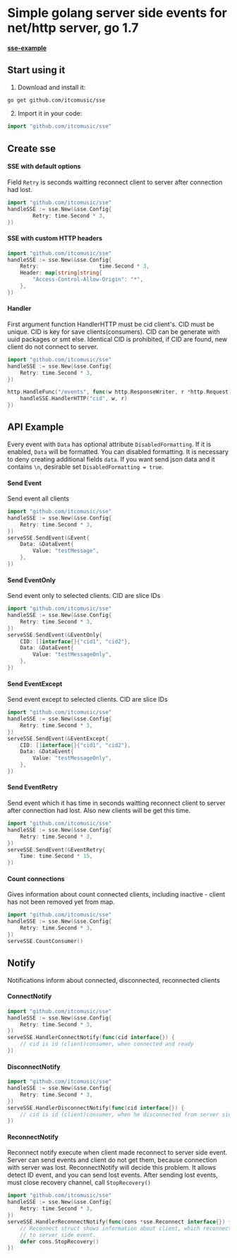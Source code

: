 Simple golang server side events for net/http server, go 1.7
==
#### [sse-example](https://github.com/itcomusic/sse-example)
## Start using it

1. Download and install it:

```sh
go get github.com/itcomusic/sse
```

2. Import it in your code:

```go
import "github.com/itcomusic/sse"
```

## Create sse

#### SSE with default options
Field ```Retry``` is seconds waitting reconnect client to server after
connection had lost.

```go
import "github.com/itcomusic/sse"
handleSSE := sse.New(&sse.Config{
        Retry: time.Second * 3,
})
```

#### SSE with custom HTTP headers

```go
import "github.com/itcomusic/sse"
handleSSE := sse.New(&sse.Config{
    Retry:                   time.Second * 3,
    Header: map[string]string{
        "Access-Control-Allow-Origin": "*",
    },
})
```

#### Handler  
First argument function HandlerHTTP must be cid client's. CID must be unique.
CID is key for save clients(consumers). CID can be generate with uuid packages or
smt else. Identical CID is prohibited, if CID are found, new client do not
connect to server.

```go
import "github.com/itcomusic/sse"
handleSSE := sse.New(&sse.Config{
    Retry: time.Second * 3,
})

http.HandleFunc("/events", func(w http.ResponseWriter, r *http.Request) {
    handleSSE.HandlerHTTP("cid", w, r)
})
```

## API Example
Every event with ```Data``` has optional attribute ```DisabledFormatting```. If
it is enabled, ```Data``` will be formatted.
You can disabled formatting. It is necessary to deny creating additional
fields ```data```. If you want send json data and it contains ```\n```, desirable
set ```DisabledFormatting = true```.


#### Send Event
Send event all clients

```go
import "github.com/itcomusic/sse"
handleSSE := sse.New(&sse.Config{
    Retry: time.Second * 3,
})
serveSSE.SendEvent(&Event{
	Data: &DataEvent{
		Value: "testMessage",
	},
})
```

#### Send EventOnly
Send event only to selected clients. CID are slice IDs

```go
import "github.com/itcomusic/sse"
handleSSE := sse.New(&sse.Config{
    Retry: time.Second * 3,
})
serveSSE.SendEvent(&EventOnly{
    CID: []interface{}{"cid1", "cid2"},
    Data: &DataEvent{
        Value: "testMessageOnly",
    },
})
```

#### Send EventExcept
Send event except to selected clients. CID are slice IDs

```go
import "github.com/itcomusic/sse"
handleSSE := sse.New(&sse.Config{
    Retry: time.Second * 3,
})
serveSSE.SendEvent(&EventExcept{
    CID: []interface{}{"cid1", "cid2"},
    Data: &DataEvent{
        Value: "testMessageOnly",
    },
})
```

#### Send EventRetry
Send event which it has time in seconds waitting reconnect client to server after
connection had lost. Also new clients will be get this time.

```go
import "github.com/itcomusic/sse"
handleSSE := sse.New(&sse.Config{
    Retry: time.Second * 3,
})
serveSSE.SendEvent(&EventRetry{
    Time: time.Second * 15,
})
```

#### Count connections
Gives information about count connected clients, including inactive -
client has not been removed yet from map.

```go
import "github.com/itcomusic/sse"
handleSSE := sse.New(&sse.Config{
    Retry: time.Second * 3,
})
serveSSE.CountConsumer()
```

## Notify
Notifications inform about connected, disconnected, reconnected clients

#### ConnectNotify

```go
import "github.com/itcomusic/sse"
handleSSE := sse.New(&sse.Config{
    Retry: time.Second * 3,
})
serveSSE.HandlerConnectNotify(func(cid interface{}) {
    // cid is id (client)consumer, when connected and ready
})
```

#### DisconnectNotify

```go
import "github.com/itcomusic/sse"
handleSSE := sse.New(&sse.Config{
    Retry: time.Second * 3,
})
serveSSE.HandlerDisconnectNotify(func(cid interface{}) {
    // cid is id (client)consumer, when he disconnected from server side event
})
```

#### ReconnectNotify
Reconnect notify execute when client made reconnect to server side event.
Server can send events and client do not get them, because connection with server
was lost. ReconnectNotify will decide this problem. It allows
detect ID event, and you can send lost events. After sending lost events, must
close recovery channel, call ```StopRecovery()```

```go
import "github.com/itcomusic/sse"
handleSSE := sse.New(&sse.Config{
    Retry: time.Second * 3,
})
serveSSE.HandlerReconnectNotify(func(cons *sse.Reconnect interface{}) {
    // Reconnect struct shows information about client, which reconnected
    // to server side event.
    defer cons.StopRecovery()
})
```
